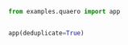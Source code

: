 <link rel="stylesheet" href="../../assets/stylesheets/full-width-mkdocs.css">

```python { .render-with-pret }
from examples.quaero import app


app(deduplicate=True)
```
